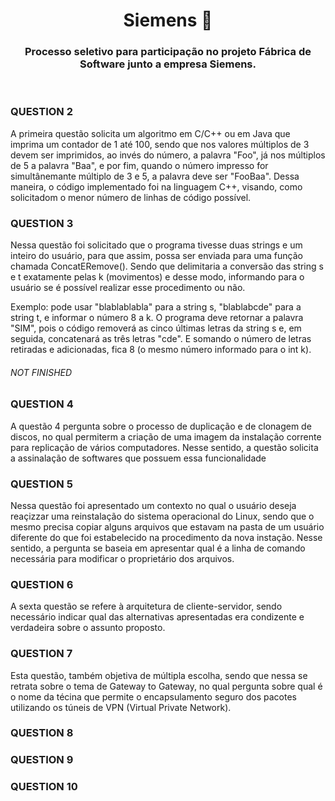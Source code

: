 <h1 align="center"> Siemens 🚀 </h1>
 
<h3 align="center"> Processo seletivo para participação no projeto Fábrica de Software junto a empresa Siemens. </h3>

<br>
<h3>QUESTION 2</h3>
    <p> A primeira questão solicita um algoritmo em C/C++ ou em Java que imprima um contador de 1 até 100, sendo que nos valores múltiplos de 3 devem ser imprimidos, ao invés do número, a palavra "Foo", já nos múltiplos de 5 a palavra "Baa", e por fim, quando o número impresso for simultânemante múltiplo de 3 e 5, a palavra deve ser "FooBaa". Dessa maneira, o código implementado foi na linguagem C++, visando, como solicitadom o menor número de linhas de código possível. </p>
<h3>QUESTION 3</h3>
    <p> Nessa questão foi solicitado que o programa tivesse duas strings e um inteiro do usuário, para que assim, possa ser enviada para uma função chamada ConcatERemove(). Sendo que delimitaria a conversão das string s e t exatamente pelas k (movimentos) e desse modo, informando para o usuário se é possível realizar esse procedimento ou não. </p>
    <p> Exemplo: pode usar "blablablabla" para a string s, "blablabcde" para a string t, e informar o número 8 a k. O programa deve retornar a palavra "SIM", pois o código removerá as cinco últimas letras da string s e, em seguida, concatenará as três letras "cde". E somando o número de letras retiradas e adicionadas, fica 8 (o mesmo número informado para o int k).</p>
    <h6> NOT FINISHED</h6>
<h3>QUESTION 4</h3>
    <p> A questão 4 pergunta sobre o processo de duplicação e de clonagem de discos, no qual permiterm a criação de uma imagem da instalação corrente para replicação de vários computadores. Nesse sentido, a questão solicita a assinalação de softwares que possuem essa funcionalidade </p>
<h3>QUESTION 5</h3>
    <p> Nessa questão foi apresentado um contexto no qual o usuário deseja reaçizzar uma reinstalação do sistema operacional do Linux, sendo que o mesmo precisa copiar alguns arquivos que estavam na pasta de um usuário diferente do que foi estabelecido na procedimento da nova instação. Nesse sentido, a pergunta se baseia em apresentar qual é a linha de comando necessária para modificar o proprietário dos arquivos. </p>
<h3>QUESTION 6</h3>
    <p> A sexta questão se refere à arquitetura de cliente-servidor, sendo necessário indicar qual das alternativas apresentadas era condizente e verdadeira sobre o assunto proposto. </p>
<h3>QUESTION 7</h3>
    <p> Esta questão, também objetiva de múltipla escolha, sendo que nessa se retrata sobre o tema de Gateway to Gateway, no qual pergunta sobre qual é o nome da técina que permite o encapsulamento seguro dos pacotes utilizando os túneis de VPN (Virtual Private Network). </p>
<h3>QUESTION 8</h3>
<p> </p>
<h3>QUESTION 9</h3>
<p> </p>
<h3>QUESTION 10</h3>
<p> </p>


